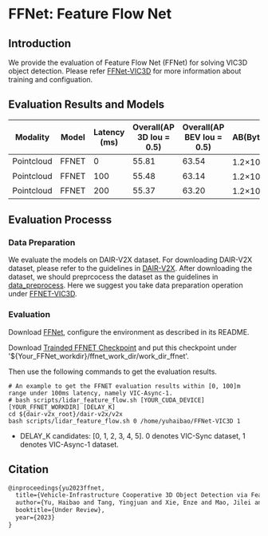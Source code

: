 # FFNet: Feature Flow Net

##  Introduction

We provide the evaluation of Feature Flow Net (FFNet) for solving VIC3D object detection. Please refer [FFNet-VIC3D](https://github.com/haibao-yu/FFNet-VIC3D) for  more information about training and configuation.

## Evaluation  Results and Models

| Modality   | Model   | Latency (ms)     | Overall(AP 3D Iou = 0.5) | Overall(AP BEV Iou = 0.5) | AB(Byte)           |
| ---------- | ------ | ------------ | ----------- | ------------------------ | ------------------------- |
| Pointcloud | FFNET  | 0    | 55.81                    | 63.54                     | 1.2×10<sup>5</sup> |
| Pointcloud | FFNET  | 100    | 55.48                    | 63.14                     | 1.2×10<sup>5</sup> |
| Pointcloud | FFNET  | 200    | 55.37                    | 63.20                     | 1.2×10<sup>5</sup> |

## Evaluation Processs

### Data Preparation

We evaluate the models on DAIR-V2X dataset. For downloading DAIR-V2X dataset, please refer to the guidelines in [DAIR-V2X](https://thudair.baai.ac.cn/cooptest). After downloading the dataset, we should preprcocess the dataset as the guidelines in [data_preprocess](https://github.com/haibao-yu/FFNet-VIC3D/blob/main/data/dair-v2x/README.md). Here we suggest you take data preparation operation under [FFNET-VIC3D](https://github.com/haibao-yu/FFNet-VIC3D).

### Evaluation
Download [FFNet](https://github.com/haibao-yu/FFNet-VIC3D), configure the environment as described in its README.

 Download [Trainded FFNET Checkpoint](https://drive.google.com/file/d/1eX2wZ7vSxq8y9lAyjHyrmBQ30qNHcFC6/view?usp=sharing) and put this checkpoint under '${Your_FFNet_workdir}/ffnet_work_dir/work_dir_ffnet'.

Then use the following commands to get the evaluation results.

    # An example to get the FFNET evaluation results within [0, 100]m range under 100ms latency, namely VIC-Async-1.
    # bash scripts/lidar_feature_flow.sh [YOUR_CUDA_DEVICE] [YOUR_FFNET_WORKDIR] [DELAY_K] 
    cd ${dair-v2x_root}/dair-v2x/v2x
    bash scripts/lidar_feature_flow.sh 0 /home/yuhaibao/FFNet-VIC3D 1

* DELAY_K candidates: [0, 1, 2, 3, 4, 5]. 0 denotes VIC-Sync dataset, 1 denotes VIC-Async-1 dataset.

## Citation

```latex
@inproceedings{yu2023ffnet,
  title={Vehicle-Infrastructure Cooperative 3D Object Detection via Feature Flow Prediction},
  author={Yu, Haibao and Tang, Yingjuan and Xie, Enze and Mao, Jilei and Yuan, Jirui and Luo, Ping and Nie, Zaiqing },
  booktitle={Under Review},
  year={2023}
}
```